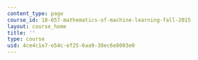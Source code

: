 ```yaml
---
content_type: page
course_id: 18-657-mathematics-of-machine-learning-fall-2015
layout: course_home
title: ''
type: course
uid: 4ce4c1e7-e54c-ef25-6aa9-38ec6e8003e0
---
```

